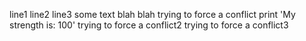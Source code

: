 line1
line2
line3
some text
blah blah
trying to force a conflict
print 'My strength is: 100'
trying to force a conflict2
trying to force a conflict3
